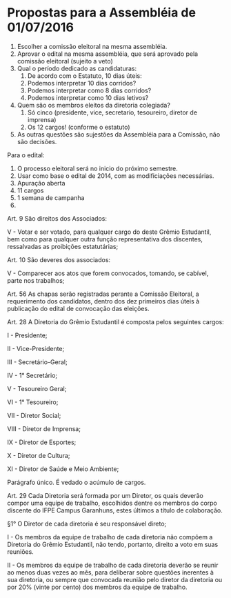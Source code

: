 # Propostas para a Assembléia de 01/07/2016

1. Escolher a comissão eleitoral na mesma assembléia.
2. Aprovar o edital na mesma assembléia, que será aprovado pela comissão eleitoral (sujeito a veto)
3. Qual o período dedicado as candidaturas:
    1. De acordo com o Estatuto, 10 dias úteis:
    2. Podemos interpretar 10 dias corridos?
    3. Podemos interpretar como 8 dias corridos?
    4. Podemos interpretar como 10 dias letivos?
4. Quem são os membros eleitos da diretoria colegiada?
    1. Só cinco (presidente, vice, secretario, tesoureiro, diretor de imprensa)
    2. Os 12 cargos! (conforme o estatuto)
5. As outras questões são sujestões da Assembléia para a Comissão, não são decisões.

Para o edital:

1. O processo eleitoral será no inicio do próximo semestre.
2. Usar como base o edital de 2014, com as modificiações necessárias.
3. Apuração aberta
4. 11 cargos
5. 1 semana de campanha
6. 


Art. 9 São direitos dos Associados:

V - Votar e ser votado, para qualquer cargo do deste Grêmio Estudantil, bem como para qualquer outra função representativa dos discentes, ressalvadas as proibições estatutárias;

Art. 10 São deveres dos associados:

V - Comparecer aos atos que forem convocados, tomando, se cabível, parte nos trabalhos;

Art. 56 As chapas serão registradas perante a Comissão Eleitoral, a requerimento dos candidatos, dentro dos dez primeiros dias úteis à publicação do edital de convocação das eleições.

Art. 28 A Diretoria do Grêmio Estudantil é composta pelos seguintes cargos: 

I - Presidente; 

II - Vice-Presidente; 

III - Secretário-Geral; 

IV - 1° Secretário; 

V - Tesoureiro Geral; 

VI - 1° Tesoureiro; 

VII - Diretor Social; 

VIII - Diretor de Imprensa; 

IX - Diretor de Esportes; 

X - Diretor de Cultura; 

XI - Diretor de Saúde e Meio Ambiente; 

Parágrafo único. É vedado o acúmulo de cargos.

Art. 29 Cada Diretoria será formada por um Diretor, os quais deverão compor uma equipe de trabalho, escolhidos dentre os membros do corpo discente do IFPE Campus Garanhuns, estes últimos a título de colaboração.

§1° O Diretor de cada diretoria é seu responsável direto;

I - Os membros da equipe de trabalho de cada diretoria não compõem a Diretoria do Grêmio Estudantil, não tendo, portanto, direito a voto em suas reuniões. 

II - Os membros da equipe de trabalho de cada diretoria deverão se reunir ao menos duas vezes ao mês, para deliberar sobre questões inerentes à sua diretoria, ou sempre que convocada reunião pelo diretor da diretoria ou por 20% (vinte por cento) dos membros da equipe de trabalho.
